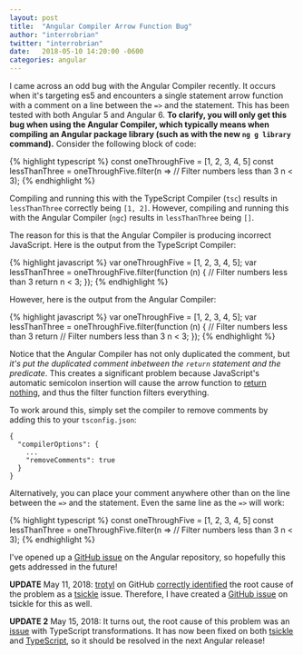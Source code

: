 ```yaml
---
layout: post
title:  "Angular Compiler Arrow Function Bug"
author: "interrobrian"
twitter: "interrobrian"
date:   2018-05-10 14:20:00 -0600
categories: angular
---
```

I came across an odd bug with the Angular Compiler recently. It occurs when it's targeting es5 and encounters a single statement arrow function with a comment on a line between the `=>` and the statement. This has been tested with both Angular 5 and Angular 6. **To clarify, you will only get this bug when using the Angular Compiler, which typically means when compiling an Angular package library (such as with the new `ng g library` command).** Consider the following block of code:

{% highlight typescript %}
const oneThroughFive = [1, 2, 3, 4, 5]
const lessThanThree =
  oneThroughFive.filter(n =>
    // Filter numbers less than 3
    n < 3);
{% endhighlight %}

Compiling and running this with the TypeScript Compiler (`tsc`) results in `lessThanThree` correctly being `[1, 2]`. However, compiling and running this with the Angular Compiler (`ngc`) results in `lessThanThree` being `[]`.

The reason for this is that the Angular Compiler is producing incorrect JavaScript. Here is the output from the TypeScript Compiler:

{% highlight javascript %}
var oneThroughFive = [1, 2, 3, 4, 5];
var lessThanThree = oneThroughFive.filter(function (n) {
    // Filter numbers less than 3
    return n < 3;
});
{% endhighlight %}

However, here is the output from the Angular Compiler:

{% highlight javascript %}
var oneThroughFive = [1, 2, 3, 4, 5];
var lessThanThree = oneThroughFive.filter(function (n) {
    // Filter numbers less than 3
    return 
    // Filter numbers less than 3
    n < 3;
});
{% endhighlight %}

Notice that the Angular Compiler has not only duplicated the comment, but _it's put the duplicated comment inbetween the `return` statement and the predicate_. This creates a significant problem because JavaScript's automatic semicolon insertion will cause the arrow function to [return nothing](https://developer.mozilla.org/en-US/docs/Web/JavaScript/Reference/Statements/return#Description), and thus the filter function filters everything.

To work around this, simply set the compiler to remove comments by adding this to your `tsconfig.json`:

```
{
  "compilerOptions": {
    ...
    "removeComments": true
  }
}
```
Alternatively, you can place your comment anywhere other than on the line between the `=>` and the statement. Even the same line as the `=>` will work:

{% highlight typescript %}
const oneThroughFive = [1, 2, 3, 4, 5]
const lessThanThree =
  oneThroughFive.filter(n => // Filter numbers less than 3
    n < 3);
{% endhighlight %}

I've opened up a [GitHub issue](https://github.com/angular/angular/issues/23829) on the Angular repository, so hopefully this gets addressed in the future!

**UPDATE** May 11, 2018: [trotyl](https://github.com/trotyl) on GitHub [correctly identified](https://github.com/angular/angular/issues/23829#issuecomment-388263907) the root cause of the problem as a 
[tsickle](https://github.com/angular/tsickle) issue. Therefore, I have created a [GitHub issue](https://github.com/angular/tsickle/issues/802) on tsickle for this as well.

**UPDATE 2** May 15, 2018: It turns out, the root cause of this problem was an [issue](https://github.com/Microsoft/TypeScript/issues/24096) with TypeScript transformations. It has now been fixed on both [tsickle](https://github.com/angular/tsickle/pull/804) and [TypeScript](https://github.com/Microsoft/TypeScript/pull/24135), so it should be resolved in the next Angular release!